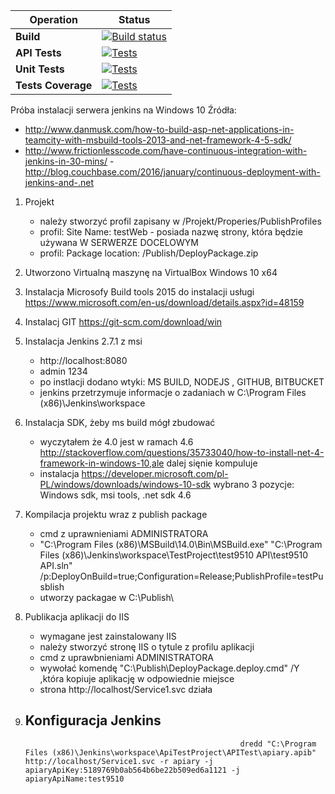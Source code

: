 |Operation|Status|
| --- | --- |
| **Build** | [![Build status](https://img.shields.io/jenkins/s/http/sit.telemetria.eu:4063/BuildTask.svg?maxAge=2592000)](http://10.20.0.6:4063/job/BuildTask/lastBuild/) |
| **API Tests**|  [![Tests](https://img.shields.io/jenkins/s/http/sit.telemetria.eu:4063/ApiTest.svg?maxAge=2592000)](http://docs.test9510.apiary.io)|
| **Unit Tests**|  [![Tests](https://img.shields.io/jenkins/t/http/sit.telemetria.eu:4063/UnitTest.svg)](http://10.20.0.6:4063/job/UnitTest/HTML_Report/)|
| **Tests Coverage**| [![Tests](https://img.shields.io/jenkins/c/http/sit.telemetria.eu:4063/UnitTest.svg)](http://10.20.0.6:4063/job/UnitTest/lastBuild/cobertura/)|

Próba instalacji serwera jenkins na Windows 10
Źródła:
- http://www.danmusk.com/how-to-build-asp-net-applications-in-teamcity-with-msbuild-tools-2013-and-net-framework-4-5-sdk/
- http://www.frictionlesscode.com/have-continuous-integration-with-jenkins-in-30-mins/
-http://blog.couchbase.com/2016/january/continuous-deployment-with-jenkins-and-.net
1. Projekt 
	- należy stworzyć profil zapisany w /Projekt/Properies/PublishProfiles
	- profil: Site Name: testWeb -  posiada nazwę strony, która będzie używana W SERWERZE DOCELOWYM
	- profil: Package location: /Publish/DeployPackage.zip
2. Utworzono Virtualną maszynę na VirtualBox  Windows 10 x64
3. Instalacja Microsofy Build tools 2015 do instalacji usługi https://www.microsoft.com/en-us/download/details.aspx?id=48159
4. Instalacj GIT https://git-scm.com/download/win
5. Instalacja Jenkins 2.7.1 z msi
	- http://localhost:8080
	- admin 1234
	- po instlacji dodano wtyki: MS BUILD, NODEJS , GITHUB, BITBUCKET
	- jenkins przetrzymuje informacje o zadaniach w C:\Program Files (x86)\Jenkins\workspace
6. Instalacja SDK, żeby ms build mógł zbudować
	- wyczytałem że 4.0 jest w ramach 4.6 http://stackoverflow.com/questions/35733040/how-to-install-net-4-framework-in-windows-10,ale dalej sięnie kompuluje 
	- instalacja https://developer.microsoft.com/pl-PL/windows/downloads/windows-10-sdk wybrano 3 pozycje: Windows sdk, msi tools, .net sdk 4.6
7. Kompilacja projektu wraz z publish package
	- cmd z uprawnieniami ADMINISTRATORA
	- "C:\Program Files (x86)\MSBuild\14.0\Bin\MSBuild.exe" "C:\Program Files (x86)\Jenkins\workspace\TestProject\test9510 API\test9510 API.sln" /p:DeployOnBuild=true;Configuration=Release;PublishProfile=testPusblish
	- utworzy packagae w C:\Publish\
8. Publikacja aplikacji do IIS
	- wymagane jest zainstalowany IIS
	- należy stworzyć stronę IIS o tytule z profilu aplikacji 
	- cmd z uprawbnieniami ADMINISTRATORA
	- wywołać komendę "C:\Publish\DeployPackage.deploy.cmd" /Y ,która kopiuje aplikację w odpowiednie miejsce
	- strona http://localhost/Service1.svc działa
9. Konfiguracja Jenkins
	- 


                                                       dredd "C:\Program Files (x86)\Jenkins\workspace\ApiTestProject\APITest\apiary.apib" http://localhost/Service1.svc -r apiary -j apiaryApiKey:5189769b0ab564b6be22b509ed6a1121 -j apiaryApiName:test9510
